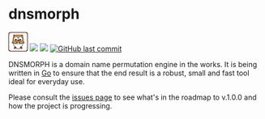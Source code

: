 # dnsmorph

[![baby-gopher](https://raw.githubusercontent.com/drnic/babygopher-site/gh-pages/images/babygopher-logo-small.png)](http://www.babygopher.org)
[![](https://img.shields.io/github/issues-raw/badges/shields.svg)](https://github.com/errantbot/dnsmorph/issues)
[![](https://img.shields.io/github/issues-closed-raw/badges/shields.svg)](https://github.com/errantbot/dnsmorph/issues)
[![GitHub last commit](https://img.shields.io/github/last-commit/google/skia.svg)](https://github.com/errantbot/dnsmorph)

DNSMORPH is a domain name permutation engine in the works. It is being written in [Go](https://golang.org/) to ensure that the end result is a robust, small and fast tool ideal for everyday use.

Please consult the [issues page](https://github.com/errantbot/dnsmorph/issues) to see what's in the roadmap to v.1.0.0 and how the project is progressing.